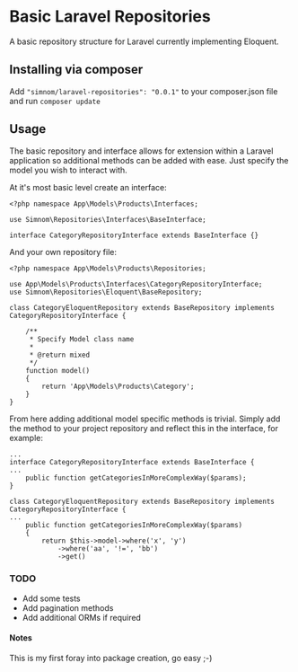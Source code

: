 # Basic Laravel Repositories
A basic repository structure for Laravel currently implementing Eloquent.

## Installing via composer
Add `"simnom/laravel-repositories": "0.0.1"` to your composer.json file and run `composer update`

## Usage
The basic repository and interface allows for extension within a Laravel application so additional methods can be added with ease. Just specify the model you wish to interact with.

At it's most basic level create an interface:

```
<?php namespace App\Models\Products\Interfaces;

use Simnom\Repositories\Interfaces\BaseInterface;

interface CategoryRepositoryInterface extends BaseInterface {}
```
And your own repository file:
```
<?php namespace App\Models\Products\Repositories;

use App\Models\Products\Interfaces\CategoryRepositoryInterface;
use Simnom\Repositories\Eloquent\BaseRepository;

class CategoryEloquentRepository extends BaseRepository implements CategoryRepositoryInterface {

    /**
     * Specify Model class name
     *
     * @return mixed
     */
    function model()
    {
        return 'App\Models\Products\Category';
    }
}
```
From here adding additional model specific methods is trivial. Simply add the method to your project repository and reflect this in the interface, for example:

```
...
interface CategoryRepositoryInterface extends BaseInterface {
...
    public function getCategoriesInMoreComplexWay($params);
}
```
```
class CategoryEloquentRepository extends BaseRepository implements CategoryRepositoryInterface {
...
    public function getCategoriesInMoreComplexWay($params)
    {
        return $this->model->where('x', 'y')
            ->where('aa', '!=', 'bb')
            ->get()
```

### TODO
 - Add some tests
 - Add pagination methods
 - Add additional ORMs if required


#### Notes

This is my first foray into package creation, go easy ;-)